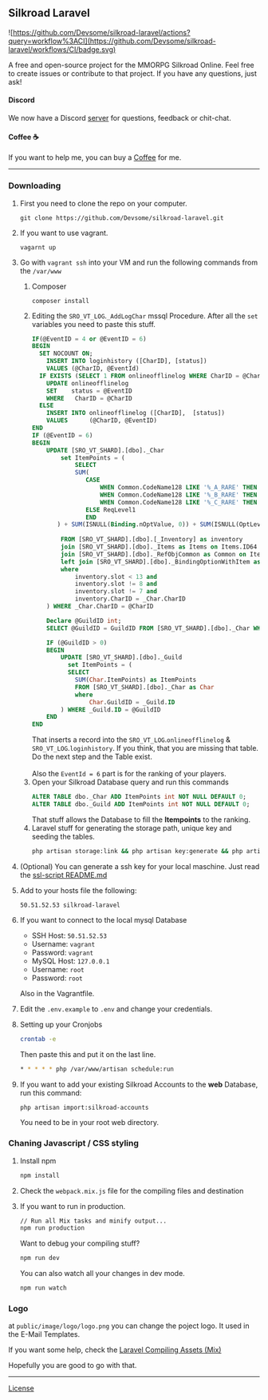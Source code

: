 ## Silkroad Laravel

![https://github.com/Devsome/silkroad-laravel/actions?query=workflow%3ACI](https://github.com/Devsome/silkroad-laravel/workflows/CI/badge.svg)

A free and open-source project for the MMORPG Silkroad Online.
Feel free to create issues or contribute to that project. If you have any questions, just ask!

#### Discord
We now have a Discord [server](https://discord.gg/MNjY4By) for questions, feedback or chit-chat.

#### Coffee ☕️
If you want to help me, you can buy a [Coffee](https://www.buymeacoffee.com/Mi0v2sB) for me.
<hr>

### Downloading

1. First you need to clone the repo on your computer.
    ```
    git clone https://github.com/Devsome/silkroad-laravel.git
    ```
2. If you want to use vagrant.
    ```
    vagarnt up
    ``` 
3. Go with `vagrant ssh` into your VM and run the following commands from the `/var/www`
    1. Composer
        ```
        composer install
        ```
    2. Editing the `SRO_VT_LOG`.`_AddLogChar` mssql Procedure. After all the `set` variables you need to paste this stuff.
        ```sql
        IF(@EventID = 4 or @EventID = 6)
        BEGIN
          SET NOCOUNT ON;
            INSERT INTO loginhistory ([CharID], [status])
            VALUES (@CharID, @EventId)
          IF EXISTS (SELECT 1 FROM onlineofflinelog WHERE CharID = @CharID)
            UPDATE onlineofflinelog
            SET    status = @EventID
            WHERE	CharID = @CharID
          ELSE
            INSERT INTO onlineofflinelog ([CharID],  [status])
            VALUES      (@CharID, @EventID)
        END
        IF (@EventID = 6)
        BEGIN
            UPDATE [SRO_VT_SHARD].[dbo]._Char 
                set ItemPoints = (  
                    SELECT
                    SUM(
                       CASE
                           WHEN Common.CodeName128 LIKE '%_A_RARE' THEN ReqLevel1 + 5
                           WHEN Common.CodeName128 LIKE '%_B_RARE' THEN ReqLevel1 + 10
                           WHEN Common.CodeName128 LIKE '%_C_RARE' THEN ReqLevel1 + 15
                       ELSE ReqLevel1
                       END
               ) + SUM(ISNULL(Binding.nOptValue, 0)) + SUM(ISNULL(OptLevel, 0)) AS ItemPoints       
  
                FROM [SRO_VT_SHARD].[dbo].[_Inventory] as inventory
                join [SRO_VT_SHARD].[dbo]._Items as Items on Items.ID64  = inventory.ItemID
                join [SRO_VT_SHARD].[dbo]._RefObjCommon as Common on Items.RefItemId  = Common.ID
                left join [SRO_VT_SHARD].[dbo]._BindingOptionWithItem as Binding on Binding.nItemDBID = Items.ID64
                where
                    inventory.slot < 13 and
                    inventory.slot != 8 and
                    inventory.slot != 7 and
                    inventory.CharID = _Char.CharID
            ) WHERE _Char.CharID = @CharID
        
            Declare @GuildID int;
            SELECT @GuildID = GuildID FROM [SRO_VT_SHARD].[dbo]._Char WHERE _Char.CharID = @CharID
        
            IF (@GuildID > 0)
            BEGIN
                UPDATE [SRO_VT_SHARD].[dbo]._Guild 
                  set ItemPoints = (
                  SELECT
                    SUM(Char.ItemPoints) as ItemPoints
                    FROM [SRO_VT_SHARD].[dbo]._Char as Char
                    where
                        Char.GuildID = _Guild.ID
                ) WHERE _Guild.ID = @GuildID
            END
        END
        ```
        That inserts a record into the `SRO_VT_LOG`.`onlineofflinelog` & `SRO_VT_LOG`.`loginhistory`. If you think, that you are missing that table. Do the next step and the Table exist.
        <br><br>Also the `EventId = 6` part is for the ranking of your players.
    4. Open your Silkroad Database query and run this commands
        ```sql
        ALTER TABLE dbo._Char ADD ItemPoints int NOT NULL DEFAULT 0;
        ALTER TABLE dbo._Guild ADD ItemPoints int NOT NULL DEFAULT 0;
        ``` 
        That stuff allows the Database to fill the **Itempoints** to the ranking.
    3. Laravel stuff for generating the storage path, unique key and seeding the tables.
        ```bash
        php artisan storage:link && php artisan key:generate && php artisan migrate --seed
        ```
4. (Optional) You can generate a ssh key for your local maschine. Just read the [ssl-script README.md](/ssl-script/README.md)
5. Add to your hosts file the following:
    ```
    50.51.52.53 silkroad-laravel
    ```
6. If you want to connect to the local mysql Database
    - SSH Host: `50.51.52.53`
    - Username: `vagrant`
    - Password: `vagrant`
    - MySQL Host: `127.0.0.1`
    - Username: `root`
    - Password: `root`
    
    Also in the Vagrantfile.

7. Edit the `.env.example` to `.env` and change your credentials.

8. Setting up your Cronjobs
    ```bash
    crontab -e
    ```
    Then paste this and put it on the last line.
    ```bash
    * * * * * php /var/www/artisan schedule:run
    ```
9. If you want to add your existing Silkroad Accounts to the **web** Database, run this command:
    ```bash
    php artisan import:silkroad-accounts
    ```
    You need to be in your root web directory.
    
### Chaning Javascript / CSS styling

1. Install npm
    ```bash
    npm install
    ``` 
2. Check the `webpack.mix.js` file for the compiling files and destination
3. If you want to run in production.
    ```bash
    // Run all Mix tasks and minify output...
    npm run production
    ```
    
    Want to debug your compiling stuff?
    ```bash
    npm run dev
    ```
    
    You can also watch all your changes in dev mode.
    ```bash
    npm run watch
    ```

### Logo
at `public/image/logo/logo.png` you can change the poject logo. It used in the E-Mail Templates.

If you want some help, check the [Laravel Compiling Assets (Mix)](https://laravel.com/docs/6.x/mix)


Hopefully you are good to go with that. 
<hr>     

[License](/LICENSE)
